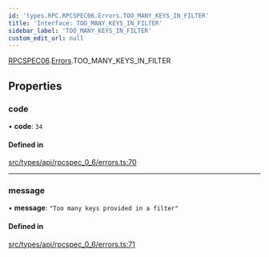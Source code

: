 ```yaml
---
id: 'types.RPC.RPCSPEC06.Errors.TOO_MANY_KEYS_IN_FILTER'
title: 'Interface: TOO_MANY_KEYS_IN_FILTER'
sidebar_label: 'TOO_MANY_KEYS_IN_FILTER'
custom_edit_url: null
---
```


[RPCSPEC06](../namespaces/types.RPC.RPCSPEC06.md).[Errors](../namespaces/types.RPC.RPCSPEC06.Errors.md).TOO_MANY_KEYS_IN_FILTER

## Properties

### code

• **code**: `34`

#### Defined in

[src/types/api/rpcspec_0_6/errors.ts:70](https://github.com/starknet-io/starknet.js/blob/v6.23.1/src/types/api/rpcspec_0_6/errors.ts#L70)

---

### message

• **message**: `"Too many keys provided in a filter"`

#### Defined in

[src/types/api/rpcspec_0_6/errors.ts:71](https://github.com/starknet-io/starknet.js/blob/v6.23.1/src/types/api/rpcspec_0_6/errors.ts#L71)
